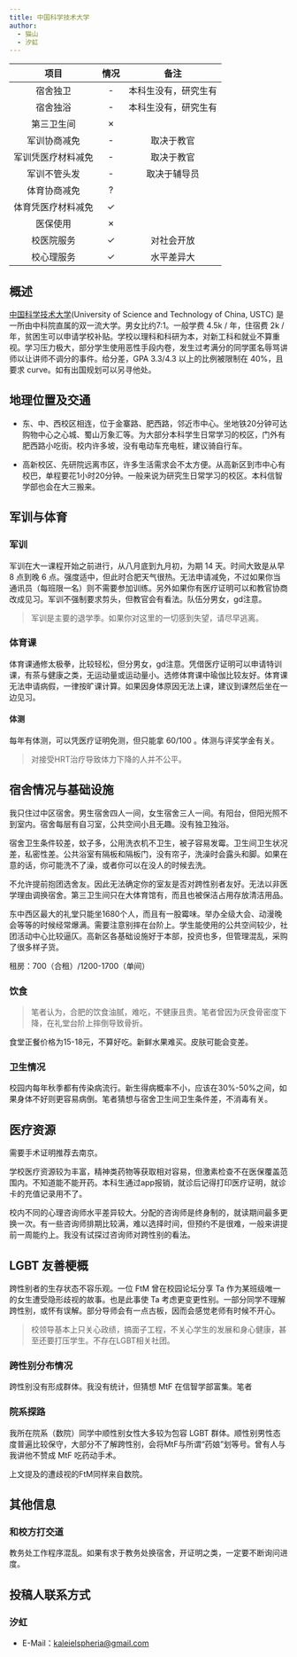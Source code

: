 ```yaml
---
title: 中国科学技术大学
author:
  - 猫山
  - 汐虹
---
```


|        项目        | 情况 |         备注         |
| :----------------: | :--: | :------------------: |
|      宿舍独卫      |  -   | 本科生没有，研究生有 |
|      宿舍独浴      |  -   | 本科生没有，研究生有 |
|     第三卫生间     |  ✗   |                      |
|    军训协商减免    |  -   |      取决于教官      |
| 军训凭医疗材料减免 |  -   |      取决于教官      |
|    军训不管头发    |  -   |     取决于辅导员     |
|    体育协商减免    |  ?   |                      |
| 体育凭医疗材料减免 |  ✓   |                      |
|      医保使用      |  ✗   |                      |
|     校医院服务     |  ✓   |      对社会开放      |
|     校心理服务     |  ✓   |      水平差异大      |

## 概述

[中国科学技术大学](https://www.ustc.edu.cn/)(University of Science and Technology of China, USTC) 是一所由中科院直属的双一流大学。男女比约7:1。一般学费 4.5k / 年，住宿费 2k / 年，贫困生可以申请学校补贴。学校以理科和科研为本，对新工科和就业不算重视。学习压力极大，部分学生使用恶性手段内卷，发生过考满分的同学匿名辱骂讲师以让讲师不调分的事件。给分差，GPA 3.3/4.3 以上的比例被限制在 40%，且要求 curve。如有出国规划可以另寻他处。

## 地理位置及交通

- 东、中、西校区相连，位于金寨路、肥西路，邻近市中心。坐地铁20分钟可达购物中心之心城、蜀山万象汇等。为大部分本科学生日常学习的校区，门外有肥西路小吃街。校内许多坡，没有电动车充电桩，建议骑自行车。

- 高新校区、先研院远离市区，许多生活需求会不太方便。从高新区到市中心有校巴，单程要花1小时20分钟。一般来说为研究生日常学习的校区。本科信智学部也会在大三搬来。

## 军训与体育

### 军训

军训在大一课程开始之前进行，从八月底到九月初，为期 14 天。时间大致是从早 8 点到晚 6 点。强度适中，但此时合肥天气很热。无法申请减免，不过如果你当通讯员（每班限一名）则不需要参加训练。另外如果你有医疗证明可以和教官协商改成见习。军训不强制要求剪头，但教官会有看法。队伍分男女，gd注意。

> 军训是主要的退学季。如果你对这里的一切感到失望，请尽早逃离。

### 体育课

体育课通修太极拳，比较轻松，但分男女，gd注意。凭借医疗证明可以申请特训课，有茶与健康之类，无运动量或运动量小。选修体育课中瑜伽比较友好。体育课无法申请病假，一律按旷课计算。如果因身体原因无法上课，建议到课然后坐在一边见习。

#### 体测

每年有体测，可以凭医疗证明免测，但只能拿 60/100 。体测与评奖学金有关。

> 对接受HRT治疗导致体力下降的人并不公平。

## 宿舍情况与基础设施

我只住过中区宿舍。男生宿舍四人一间，女生宿舍三人一间。有阳台，但阳光照不到室内。宿舍每层有自习室，公共空间小且无趣。没有独卫独浴。

宿舍卫生条件较差，蚊子多，公用洗衣机不卫生，被子容易发霉。卫生间卫生状况差，私密性差。公共浴室有隔板和隔板门，没有帘子，洗澡时会露头和脚。如果在意的话，你可能洗不了澡，或者你可以在没人的时候去洗。

不允许提前抱团选舍友。因此无法确定你的室友是否对跨性别者友好。无法以非医学理由调换宿舍。第三卫生间只在大体育馆有，而且也被保洁占用存放清洁用品。

东中西区最大的礼堂只能坐1680个人，而且有一股霉味。举办全级大会、动漫晚会等等的时候经常爆满。需要注意别摔在台阶上。学生能使用的公共空间较少，社团活动中心比较逼仄。高新区各基础设施好于本部，投资也多，但管理混乱，采购了很多样子货。

租房：700（合租）/1200-1700（单间）

### 饮食

> 笔者认为，合肥的饮食油腻，难吃，不健康且贵。笔者曾因为厌食骨密度下降，在礼堂台阶上摔倒导致骨折。

食堂正餐价格为15-18元，不算好吃。新鲜水果难买。皮肤可能会变差。

### 卫生情况

校园内每年秋季都有传染病流行。新生得病概率不小，应该在30%-50%之间，如果身体不好则更容易病倒。笔者猜想与宿舍卫生间卫生条件差，不消毒有关。

## 医疗资源

需要手术证明推荐去南京。

学校医疗资源较为丰富，精神类药物等获取相对容易，但激素检查不在医保覆盖范围内。不知道能不能开药。本科生通过app报销，就诊后记得打印医疗证明，就诊卡的充值记录用不了。

校内不同的心理咨询师水平差异较大。分配的咨询师是终身制的，就读期间最多更换一次。有一些咨询师排期比较满，难以选择时间，但预约不是很难，一般来讲提前一周能约上。我没有试探过咨询师对跨性别的看法。

## LGBT 友善梗概

跨性别者的生存状态不容乐观。一位 FtM 曾在校园论坛分享 Ta 作为某班级唯一的女生遭受隐形歧视的故事。也是此事使 Ta 考虑更变更性别。一部分同学不理解跨性别，或怀有误解。部分导师会有一点古板，因而会感觉老师有时候不开心。

> 校领导基本上只关心政绩，搞面子工程，不关心学生的发展和身心健康，甚至还要打压学生。不存在LGBT相关社团。

### 跨性别分布情况

跨性别没有形成群体。我没有统计，但猜想 MtF 在信智学部富集。笔者

### 院系探路

我所在院系（数院）同学中顺性别女性大多较为包容 LGBT 群体。顺性别男性态度普遍比较保守，大部分不了解跨性别，会将MtF与所谓“药娘”划等号。曾有人与我讲他不赞成 MtF 吃药动手术。

上文提及的遭歧视的FtM同样来自数院。

## 其他信息

### 和校方打交道

教务处工作程序混乱。如果有求于教务处换宿舍，开证明之类，一定要不断询问进度。

## 投稿人联系方式

### 汐虹

- E-Mail：<kaleielspheria@gmail.com>
